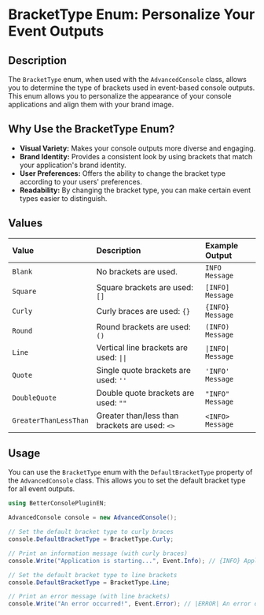 # BracketType Enum: Personalize Your Event Outputs

## Description

The `BracketType` enum, when used with the `AdvancedConsole` class, allows you to determine the type of brackets used in event-based console outputs. This enum allows you to personalize the appearance of your console applications and align them with your brand image.

## Why Use the BracketType Enum?

*   **Visual Variety:** Makes your console outputs more diverse and engaging.
*   **Brand Identity:** Provides a consistent look by using brackets that match your application's brand identity.
*   **User Preferences:** Offers the ability to change the bracket type according to your users' preferences.
*   **Readability:** By changing the bracket type, you can make certain event types easier to distinguish.

## Values

| Value                 | Description                                                                 | Example Output   |
| :-------------------- | :----------------------------------------------------------------------- | :----------------- |
| `Blank`               | No brackets are used.                                                     | `INFO Message`     |
| `Square`              | Square brackets are used: `[]`                                          | `[INFO] Message`   |
| `Curly`               | Curly braces are used: `{}`                                          | `{INFO} Message`   |
| `Round`               | Round brackets are used: `()`                                        | `(INFO) Message`   |
| `Line`                | Vertical line brackets are used: `\|\|`                                    | `\|INFO\| Message` |
| `Quote`               | Single quote brackets are used: `''`                                    | `'INFO' Message`   |
| `DoubleQuote`         | Double quote brackets are used: `""`                                    | `"INFO" Message` |
| `GreaterThanLessThan` | Greater than/less than brackets are used: `<>`                              | `<INFO> Message`   |

## Usage

You can use the `BracketType` enum with the `DefaultBracketType` property of the `AdvancedConsole` class. This allows you to set the default bracket type for all event outputs.

```csharp
using BetterConsolePluginEN;

AdvancedConsole console = new AdvancedConsole();

// Set the default bracket type to curly braces
console.DefaultBracketType = BracketType.Curly;

// Print an information message (with curly braces)
console.Write("Application is starting...", Event.Info); // {INFO} Application is starting...

// Set the default bracket type to line brackets
console.DefaultBracketType = BracketType.Line;

// Print an error message (with line brackets)
console.Write("An error occurred!", Event.Error); // |ERROR| An error occurred!
